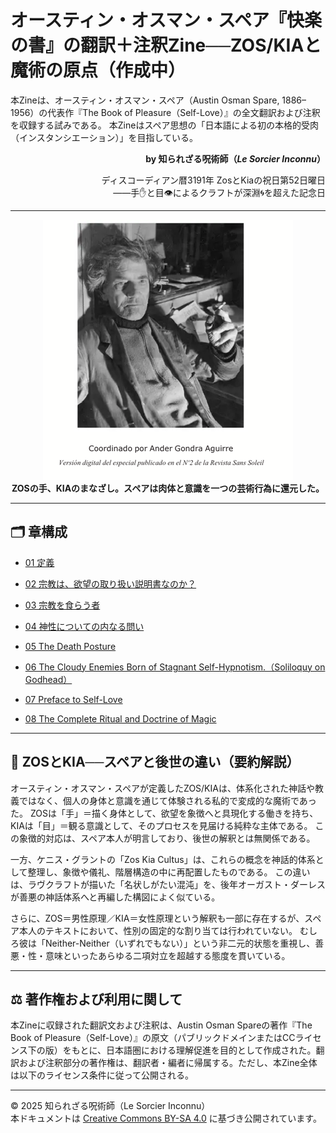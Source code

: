 # オースティン・オスマン・スペア『快楽の書』の翻訳＋注釈Zine──ZOS/KIAと魔術の原点（作成中）

本Zineは、オースティン・オスマン・スペア（Austin Osman Spare, 1886–1956）の代表作『The Book of Pleasure（Self-Love）』の全文翻訳および注釈を収録する試みである。
本Zineはスペア思想の「日本語による初の本格的受肉（インスタンシエーション）」を目指している。

<div align="right">

**by 知られざる呪術師（*Le Sorcier Inconnu*）**  

ディスコーディアン暦3191年 ZosとKiaの祝日第52日曜日  
――手✋と目👁によるクラフトが深淵🌀を超えた記念日  

</div>

---

<div align="center">
 <img src="spare_photo_relaxed.png" width="400">
</div>

<div align="center">
<b>ZOSの手、KIAのまなざし。スペアは肉体と意識を一つの芸術行為に還元した。</b>
</div>

---


## 🗂 章構成
 
- [01 定義](01_definitions.md)

- [02 宗教は、欲望の取り扱い説明書なのか？](02_on_religion_and_faith.md)

- [03 宗教を食らう者](03_self_love_and_sigils.md)

- [04 神性についての内なる問い](04_kia_and_neither_neither.md)

- [05 The Death Posture](05_death_posture.md)

- [06 The Cloudy Enemies Born of Stagnant Self-Hypnotism.（Soliloquy on Godhead）](06_soliloquy_on_godhead.md)

- [07 Preface to Self-Love](07_on_duality_and_ecstasy.md)

- [08 The Complete Ritual and Doctrine of Magic](08_closing_remarks.md)

---

## 🐌 ZOSとKIA──スペアと後世の違い（要約解説）

オースティン・オスマン・スペアが定義したZOS/KIAは、体系化された神話や教義ではなく、個人の身体と意識を通じて体験される私的で変成的な魔術であった。
ZOSは「手」＝描く身体として、欲望を象徴へと具現化する働きを持ち、KIAは「目」＝観る意識として、そのプロセスを見届ける純粋な主体である。
この象徴的対応は、スペア本人が明言しており、後世の解釈とは無関係である。

一方、ケニス・グラントの「Zos Kia Cultus」は、これらの概念を神話的体系として整理し、象徴や儀礼、階層構造の中に再配置したものである。
この違いは、ラヴクラフトが描いた「名状しがたい混沌」を、後年オーガスト・ダーレスが善悪の神話体系へと再編した構図によく似ている。

さらに、ZOS＝男性原理／KIA＝女性原理という解釈も一部に存在するが、スペア本人のテキストにおいて、性別の固定的な割り当ては行われていない。
むしろ彼は「Neither-Neither（いずれでもない）」という非二元的状態を重視し、善悪・性・意味といったあらゆる二項対立を超越する態度を貫いている。

---

## ⚖️ 著作権および利用に関して

本Zineに収録された翻訳文および注釈は、Austin Osman Spareの著作『The Book of Pleasure（Self-Love）』の原文（パブリックドメインまたはCCライセンス下の版）をもとに、日本語圏における理解促進を目的として作成された。翻訳および注釈部分の著作権は、翻訳者・編者に帰属する。ただし、本Zine全体は以下のライセンス条件に従って公開される。

---

© 2025 知られざる呪術師（Le Sorcier Inconnu）  
本ドキュメントは [Creative Commons BY-SA 4.0](https://creativecommons.org/licenses/by-sa/4.0/deed.ja) に基づき公開されています。

